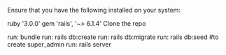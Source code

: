 Ensure that you have the following installed on your system:

ruby '3.0.0'
gem 'rails', '~> 6.1.4'
Clone the repo


run: bundle
run: rails db:create
run: rails db:migrate
run: rails db:seed #to create super_admin
run: rails server
